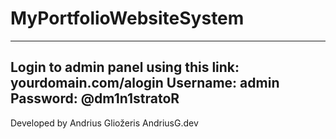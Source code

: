 # MyPortfolioWebsiteSystem
------------------------
Login to admin panel using this link:
yourdomain.com/alogin
Username: admin
Password: @dm1n1stratoR
-----------------------
Developed by Andrius Gliožeris
AndriusG.dev
